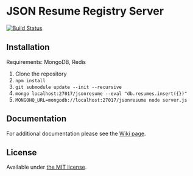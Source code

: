 # JSON Resume Registry Server

[![Build Status](https://api.travis-ci.org/jsonresume/registry-server.svg)](http://travis-ci.org/jsonresume/registry-server)


## Installation

Requirements: MongoDB, Redis

1. Clone the repository
1. `npm install`
1. `git submodule update --init --recursive`
1. `mongo localhost:27017/jsonresume --eval "db.resumes.insert({})"`
1. `MONGOHQ_URL=mongodb://localhost:27017/jsonresume node server.js`

## Documentation
For additional documentation please see the [Wiki page](https://github.com/jsonresume/resume-docs/wiki/Registry-Server).

## License

Available under [the MIT license](http://mths.be/mit).
